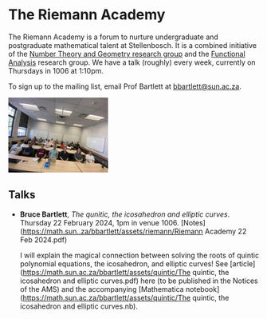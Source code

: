 # The Riemann Academy

The Riemann Academy is a forum to nurture undergraduate and postgraduate mathematical talent at Stellenbosch. It is a combined initiative of the [Number Theory and Geometry research group](https://math.sun.ac.za/research/groups/number-theory-geometry/) and the [Functional Analysis](https://math.sun.ac.za/research/groups/functional-analysis/) research group. We have a talk (roughly) every week, currently on Thursdays in 1006 at 1:10pm.

To sign up to the mailing list, email Prof Bartlett at bbartlett@sun.ac.za.

<img src="class_pic.jpg" width=200 />

## Talks

* **Bruce Bartlett**, *The qunitic, the icosahedron and elliptic curves*. Thursday 22 February 2024, 1pm in venue 1006.  [Notes](https://math.sun..za/bbartlett/assets/riemann/Riemann Academy 22 Feb 2024.pdf)

    I will explain the magical connection between solving the roots of quintic polynomial equations, the icosahedron, and elliptic curves! See [article](https://math.sun.ac.za/bbartlett/assets/quintic/The quintic, the icosahedron and elliptic curves.pdf) here (to be published in the Notices of the AMS) and the accompanying [Mathematica notebook](https://math.sun.ac.za/bbartlett/assets/quintic/The quintic, the icosahedron and elliptic curves.nb).
